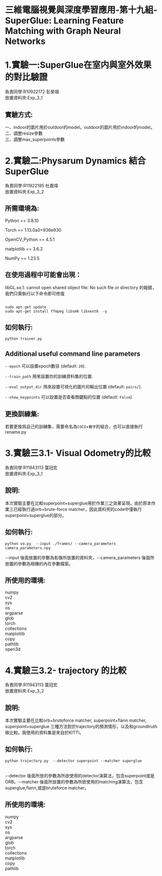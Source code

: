 # 三維電腦視覺與深度學習應用-第十九組-SuperGlue: Learning Feature Matching with Graph Neural Networks

# 1.實驗一:SuperGlue在室内與室外效果的對比驗證<br />
負責同學:R10922172 彭旻翊<br />
放置資料夾:Exp_3_1<br />

## 實驗方式:<br />
一、indoor的圖片用於outdoor的model。outdoor的圖片用於indoor的model。<br />
二、調整resize參數<br />
三、調整max_superpoints參數<br />

# 2.實驗二:Physarum Dynamics 結合 SuperGlue <br />
負責同學:R11922185 杜嘉煒<br />
放置資料夾:Exp_3_2<br />

## 所需環境為:<br />
Python == 3.8.10 

Torch == 1.13.0a0+936e930

OpenCV_Python == 4.5.1

matplotlib == 3.6.2

NumPy == 1.23.5

## 在使用過程中可能會出現：

libGL.so.1: cannot open shared object file: No such file or directory 的報錯，我們只需執行以下命令即可修復

```

sudo apt-get update
sudo apt-get install ffmpeg libsm6 libxext6  -y

```
## 如何執行:
```
python trainer.py 
```

## Additional useful command line parameters
`--epoch` 可以設置epoch數目 (default: `20`).

`--train_path` 用來設置你的訓練資料集的位置.

`--eval_output_dir` 用來設置可視化的圖片的輸出位置 (default: `pairs/`).

`--show_keypoints` 可以設置是否查看關鍵點的位置 (default: `False`).

## 更換訓練集:

若要更換爲自己的訓練集，需要命名為`COCO`+`數字`的組合，也可以直接執行rename.py

# 3.實驗三3.1- Visual Odometry的比較
負責同學:R11943113 葉冠宏<br />
放置資料夾:Exp_3_1<br />

## 說明:
本次實驗主要在比較superpoint+superglue用於作業三之效果呈現。由於原本作業三已經執行過orb+brute-force matcher，因此資料夾的code中僅執行superpoint+superglue的部分。<br />

## 如何執行:
```
python vo.py  --input ./frames/ --camera_parameters camera_parameters.npy
```
--input 後面放置的參數為影像所放置的資料夾，--camera_parameters 後面所放置的參數為相機的內在參數檔案。


## 所使用的環境:<br />
numpy<br />
cv2<br />
sys<br />
os<br />
argparse<br />
glob<br />
torch<br />
collections<br />
matplotlib<br />
copy<br />
pathlib<br />
open3d<br />

# 4.實驗三3.2- trajectory 的比較
負責同學:R11943113 葉冠宏<br />
放置資料夾:Exp_3_2<br />

## 說明:
本次實驗主要在比較orb+bruteforce matcher, superpoint+flann matcher, superpoint+superglue 三種方法對於trajectory的預測情形，以及和groundtruth做比較。我使用的資料集是來自於KITTI。<br />

## 如何執行:
```
python trajectory.py  --detector superpoint --matcher superglue
```
<br />
--detector 後面所放的參數為所欲使用的detector演算法，包含superpoint或是ORB。--matcher 後面所放置的參數為所欲使用的matching演算法，包含superglue,flann,或是bruteforce matcher。<br />

## 所使用的環境:

numpy<br />
cv2<br />
sys<br />
os<br />
argparse<br />
glob<br />
torch<br />
collections<br />
matplotlib<br />
copy<br />
pathlib<br />

